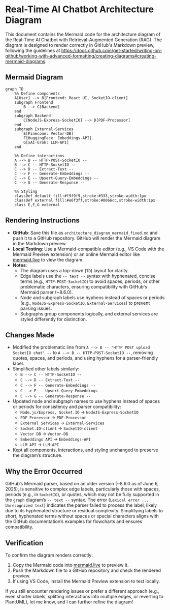 # Real-Time AI Chatbot Architecture Diagram

This document contains the Mermaid code for the architecture diagram of the Real-Time AI Chatbot with Retrieval-Augmented Generation (RAG). The diagram is designed to render correctly in GitHub's Markdown preview, following the guidelines at https://docs.github.com/get-started/writing-on-github/working-with-advanced-formatting/creating-diagrams#creating-mermaid-diagrams.

## Mermaid Diagram

```mermaid
graph TD
    %% Define components
    A[User] --> B[Frontend: React UI, SocketIO-client]
    subgraph Frontend
        B --> C[Backend]
    end
    subgraph Backend
        C[NodeJS-Express-SocketIO] --> D[PDF-Processor]
    end
    subgraph External-Services
        E[Pinecone: Vector-DB]
        F[HuggingFace: Embeddings-API]
        G[xAI-Grok: LLM-API]
    end

    %% Define interactions
    A --> B -- HTTP-POST-SocketIO --
    B --> C -- HTTP-SocketIO --
    C --> D -- Extract-Text --
    C --> F -- Generate-Embeddings --
    C --> E -- Upsert-Query-Embeddings --
    C --> G -- Generate-Response --

    %% Styling
    classDef default fill:#f9f9f9,stroke:#333,stroke-width:1px
    classDef external fill:#e6f3ff,stroke:#0066cc,stroke-width:1px
    class E,F,G external
```

## Rendering Instructions

- **GitHub**: Save this file as `architecture_diagram_mermaid_fixed.md` and push it to a GitHub repository. GitHub will render the Mermaid diagram in the Markdown preview.
- **Local Testing**: Use a Mermaid-compatible editor (e.g., VS Code with the Mermaid Preview extension) or an online Mermaid editor like [mermaid.live](https://mermaid.live) to view the diagram.
- **Notes**:
  - The diagram uses a top-down (`TD`) layout for clarity.
  - Edge labels use the `-- text --` syntax with hyphenated, concise terms (e.g., `HTTP-POST-SocketIO`) to avoid spaces, periods, or other problematic characters, ensuring compatibility with GitHub's Mermaid parser (~8.6.0).
  - Node and subgraph labels use hyphens instead of spaces or periods (e.g., `NodeJS-Express-SocketIO`, `External-Services`) to prevent parsing issues.
  - Subgraphs group components logically, and external services are styled differently for distinction.

## Changes Made

- Modified the problematic line from `A --> B -- "HTTP POST upload SocketIO chat" --` to `A --> B -- HTTP-POST-SocketIO --`, removing quotes, spaces, and periods, and using hyphens for a parser-friendly label.
- Simplified other labels similarly:
  - `B --> C -- HTTP-SocketIO --`
  - `C --> D -- Extract-Text --`
  - `C --> F -- Generate-Embeddings --`
  - `C --> E -- Upsert-Query-Embeddings --`
  - `C --> G -- Generate-Response --`
- Updated node and subgraph names to use hyphens instead of spaces or periods for consistency and parser compatibility:
  - `Node.js/Express, Socket.IO` → `NodeJS-Express-SocketIO`
  - `PDF Processor` → `PDF-Processor`
  - `External Services` → `External-Services`
  - `Socket.IO-client` → `SocketIO-client`
  - `Vector DB` → `Vector-DB`
  - `Embeddings API` → `Embeddings-API`
  - `LLM API` → `LLM-API`
- Kept all components, interactions, and styling unchanged to preserve the diagram’s structure.

## Why the Error Occurred

GitHub’s Mermaid parser, based on an older version (~8.6.0 as of June 6, 2025), is sensitive to complex edge labels, particularly those with spaces, periods (e.g., in `SocketIO`), or quotes, which may not be fully supported in the `graph` diagram’s `-- text --` syntax. The error (`Lexical error ... Unrecognized text`) indicates the parser failed to process the label, likely due to its hyphenated structure or residual complexity. Simplifying labels to short, hyphenated terms without spaces or special characters aligns with the GitHub documentation’s examples for flowcharts and ensures compatibility.

## Verification

To confirm the diagram renders correctly:

1. Copy the Mermaid code into [mermaid.live](https://mermaid.live) to preview it.
2. Push the Markdown file to a GitHub repository and check the rendered preview.
3. If using VS Code, install the Mermaid Preview extension to test locally.

If you still encounter rendering issues or prefer a different approach (e.g., even shorter labels, splitting interactions into multiple edges, or reverting to PlantUML), let me know, and I can further refine the diagram!
